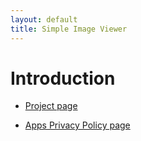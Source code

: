 ```yaml
---
layout: default
title: Simple Image Viewer
---
```


# Introduction
  
*  [Project page](https://github.com/torumyax/Image-viewer)  

* [Apps Privacy Policy page](https://torumyax.github.io/Image-viewer/app-privacy-policy/)  
